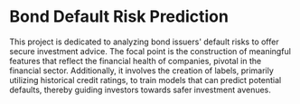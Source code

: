 # Bond Default Risk Prediction
This project is dedicated to analyzing bond issuers' default risks to offer secure investment advice. The focal point is the construction of meaningful features that reflect the financial health of companies, pivotal in the financial sector. Additionally, it involves the creation of labels, primarily utilizing historical credit ratings, to train models that can predict potential defaults, thereby guiding investors towards safer investment avenues.
